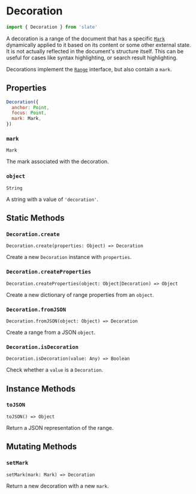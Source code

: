# Decoration

```javascript
import { Decoration } from 'slate'
```

A decoration is a range of the document that has a specific [`Mark`](mark.md) dynamically applied to it based on its content or some other external state. It is not actually reflected in the document's structure itself. This can be useful for cases like syntax highlighting, or search result highlighting.

Decorations implement the [`Range`](range.md) interface, but also contain a `mark`.

## Properties

```javascript
Decoration({
  anchor: Point,
  focus: Point,
  mark: Mark,
})
```

### `mark`

`Mark`

The mark associated with the decoration.

### `object`

`String`

A string with a value of `'decoration'`.

## Static Methods

### `Decoration.create`

`Decoration.create(properties: Object) => Decoration`

Create a new `Decoration` instance with `properties`.

### `Decoration.createProperties`

`Decoration.createProperties(object: Object|Decoration) => Object`

Create a new dictionary of range properties from an `object`.

### `Decoration.fromJSON`

`Decoration.fromJSON(object: Object) => Decoration`

Create a range from a JSON `object`.

### `Decoration.isDecoration`

`Decoration.isDecoration(value: Any) => Boolean`

Check whether a `value` is a `Decoration`.

## Instance Methods

### `toJSON`

`toJSON() => Object`

Return a JSON representation of the range.

## Mutating Methods

### `setMark`

`setMark(mark: Mark) => Decoration`

Return a new decoration with a new `mark`.

